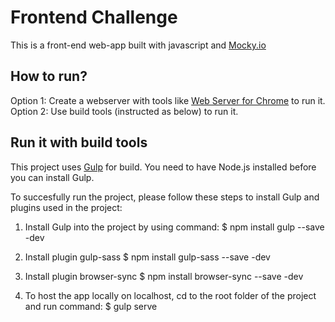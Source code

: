 # Frontend Challenge

This is a front-end web-app built with javascript and [Mocky.io](https://mocky.io)

## How to run?
Option 1: Create a webserver with tools like [Web Server for Chrome](https://chrome.google.com/webstore/detail/web-server-for-chrome/ofhbbkphhbklhfoeikjpcbhemlocgigb?hl=en) to run it.
Option 2: Use build tools (instructed as below) to run it. 

## Run it with build tools
This project uses [Gulp](https://gulpjs.com/) for build.
You need to have Node.js installed before you can install Gulp.

To succesfully run the project, please follow these steps to install Gulp and plugins used in the project:

1. Install Gulp into the project by using command: 
	$ npm install gulp --save -dev

2. Install plugin gulp-sass 
	$ npm install gulp-sass --save -dev

3. Install plugin browser-sync 
	$ npm install browser-sync --save -dev

4. To host the app locally on localhost, cd to the root folder of the project and run command: 
	$ gulp serve

